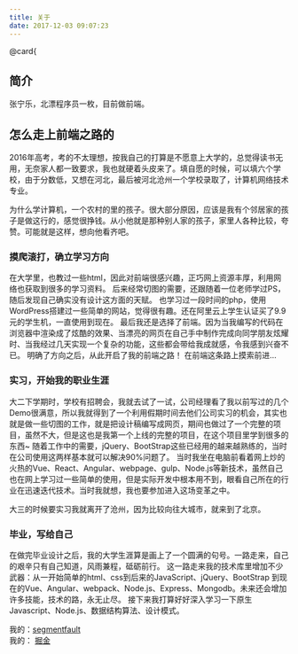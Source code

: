 ```yaml
---
title: 关于
date: 2017-12-03 09:07:23
---
```

@card{
## 简介
张宁乐，北漂程序员一枚，目前做前端。

## 怎么走上前端之路的
2016年高考，考的不太理想，按我自己的打算是不愿意上大学的，总觉得读书无用，无奈家人都一致要求，我也就硬着头皮来了。填自愿的时候，可以填六个学校，由于分数低，又想在河北，最后被河北沧州一个学校录取了，计算机网络技术专业。

为什么学计算机，一个农村的里的孩子。很大部分原因，应该是我有个邻居家的孩子是做这行的，感觉很挣钱。从小他就是那种别人家的孩子，家里人各种比较，夸赞。可能就是这样，想向他看齐吧。

### 摸爬滚打，确立学习方向
在大学里，也教过一些html，因此对前端很感兴趣，正巧网上资源丰厚，利用网络也获取到很多的学习资料。
后来经常切图的需要，还跟随着一位老师学过PS，随后发现自己确实没有设计这方面的天赋。
也学习过一段时间的php，使用WordPress搭建过一些简单的网站，觉得很有趣。还在阿里云上学生认证买了9.9元的学生机，一直使用到现在。
最后我还是选择了前端。因为当我编写的代码在浏览器中渲染成了炫酷的效果、当漂亮的网页在自己手中制作完成向同学朋友炫耀时、当我经过几天实现一个复杂的功能，这些都会带给我成就感，令我感到兴奋不已。
明确了方向之后，从此开启了我的前端之路！ 在前端这条路上摸索前进…

### 实习，开始我的职业生涯
大二下学期时，学校有招聘会，我就去试了一试，公司经理看了我以前写过的几个Demo很满意，所以我就得到了一个利用假期时间去他们公司实习的机会，其实也就是做一些切图的工作，就是把设计稿编写成网页，期间也做过了一个完整的项目，虽然不大，但是这也是我第一个上线的完整的项目，在这个项目里学到很多的东西~
随着工作中的需要，jQuery、BootStrap这些已经用的越来越熟练的，当时在公司使用这两样基本就可以解决90%问题了。
当时我坐在电脑前看着网上炒的火热的Vue、React、Angular、webpage、gulp、Node.js等新技术，虽然自己也在网上学习过一些简单的使用，但是实际开发中根本用不到，眼看自己所在的行业在迅速迭代技术。当时我就想，我也要参加进入这场变革之中。

大三的时候要实习我就离开了沧州，因为比较向往大城市，就来到了北京。

### 毕业，写给自己
在做完毕业设计之后，我的大学生涯算是画上了一个圆满的句号。一路走来，自己的艰辛只有自己知道，风雨兼程，砥砺前行。
这一路走来我的技术库里增加不少武器：从一开始简单的html、css到后来的JavaScript、jQuery、BootStrap 到现在的Vue、Angular、webpack、Node.js、Express、Mongodb。未来还会增加许多技能，技术的路，永无止尽。
接下来我打算好好深入学习一下原生Javascript、Node.js、数据结构算法、设计模式。
<p>我的：<a href="https://segmentfault.com/u/lengluo/articles" target="_blank" rel="noopener">segmentfault</a><br>我的： <a href="https://juejin.im/user/5a2ff11451882559e225a140" target="_blank" rel="noopener">掘金</a></p>
